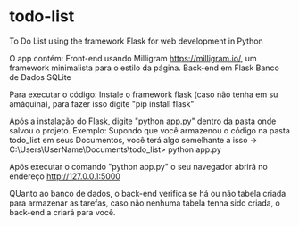 # todo-list
To Do List using the framework Flask for web development in Python

O app contém:
Front-end usando Milligram https://milligram.io/, um framework minimalista para o estilo da página.
Back-end em Flask
Banco de Dados SQLite



Para executar o código:
Instale o framework flask (caso não tenha em su amáquina), para fazer isso digite "pip install flask"

Após a instalação do Flask, digite "python app.py" dentro da pasta onde salvou o projeto. Exemplo: Supondo que você armazenou o código na pasta todo_list em seus Documentos, você terá algo semelhante a isso -> C:\Users\UserName\Documents\todo_list> python app.py

Após executar o comando "python app.py" o seu navegador abrirá no endereço http://127.0.0.1:5000

QUanto ao banco de dados, o back-end verifica se há ou não tabela criada para armazenar as tarefas, caso não nenhuma tabela tenha sido criada, o back-end a criará para você.
